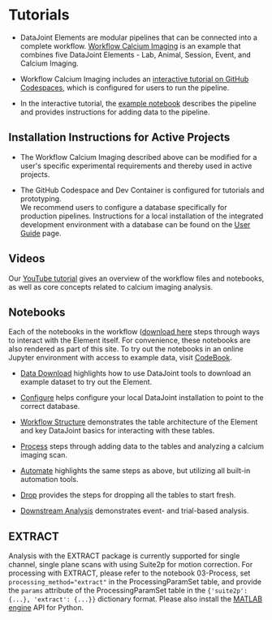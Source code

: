 # Tutorials

+ DataJoint Elements are modular pipelines that can be connected into a complete workflow.  [Workflow Calcium Imaging](https://github.com/datajoint/workflow-calcium-imaging) is an example that combines five DataJoint Elements - Lab, Animal, Session, Event, and Calcium Imaging.

+ Workflow Calcium Imaging includes an [interactive tutorial on GitHub Codespaces](https://github.com/datajoint/workflow-calcium-imaging#interactive-tutorial), which is configured for users to run the pipeline.

+ In the interactive tutorial, the [example notebook](https://github.com/datajoint/workflow-calcium-imaging/tree/main/notebooks/tutorial.ipynb) describes the pipeline and provides instructions for adding data to the pipeline.

## Installation Instructions for Active Projects

+ The Workflow Calcium Imaging described above can be modified for a user's specific experimental requirements and thereby used in active projects.  

+ The GitHub Codespace and Dev Container is configured for tutorials and prototyping.  
We recommend users to configure a database specifically for production pipelines.  Instructions for a local installation of the integrated development environment with a database can be found on the [User Guide](https://datajoint.com/docs/elements/user-guide/) page.

## Videos

Our [YouTube tutorial](https://www.youtube.com/watch?v=gFLn0GB1L30) gives an overview of
the workflow files and notebooks, as well as core concepts related to calcium imaging
analysis.

## Notebooks

Each of the notebooks in the workflow
([download here](https://github.com/datajoint/workflow-calcium-imaging/tree/main/notebooks)
steps through ways to interact with the Element itself. For convenience, these notebooks
are also rendered as part of this site. To try out the notebooks in an online
Jupyter environment with access to example data, visit
[CodeBook](https://codebook.datajoint.io/).

- [Data Download](./00-data-download-optional.ipynb) highlights how to use DataJoint
  tools to download an example dataset to try out the Element.

- [Configure](./01-configure.ipynb) helps configure your local DataJoint installation to
  point to the correct database.

- [Workflow Structure](./02-workflow-structure-optional.ipynb) demonstrates the table
  architecture of the Element and key DataJoint basics for interacting with these
  tables.

- [Process](./03-process.ipynb) steps through adding data to the tables and analyzing a
  calcium imaging scan.

- [Automate](./04-automate-optional.ipynb) highlights the same steps as above, but
  utilizing all built-in automation tools.

<!-- TODO: FIX UNICODE STRING ON ORIGINAL NOTEBOOK CAUSING CONVERSION ERROR
- [Explore](./05-explore.ipynb) demonstrates the steps to fetch the results stored in
  the tables and plot them. -->

- [Drop](./06-drop-optional.ipynb) provides the steps for dropping all the tables to
  start fresh.

- [Downstream Analysis](./07-downstream-analysis-optional.ipynb) demonstrates event- and
  trial-based analysis.


## EXTRACT

Analysis with the EXTRACT package is currently supported for single channel, single
plane scans with using Suite2p for motion correction. For processing with EXTRACT,
please refer to the notebook 03-Process, set `processing_method="extract"` in the
ProcessingParamSet table, and provide the `params` attribute of the ProcessingParamSet
table in the `{'suite2p': {...}, 'extract': {...}}` dictionary format. Please also
install the [MATLAB engine](https://pypi.org/project/matlabengine/) API for Python.
